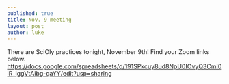 ```yaml
---
published: true
title: Nov. 9 meeting
layout: post
author: luke
---
```

There are SciOly practices tonight, November 9th!
Find your Zoom links below.
<https://docs.google.com/spreadsheets/d/191SPkcuy8ud8NpU0IOvyQ3CmI0iR_lggVtAibg-qaYY/edit?usp=sharing>
